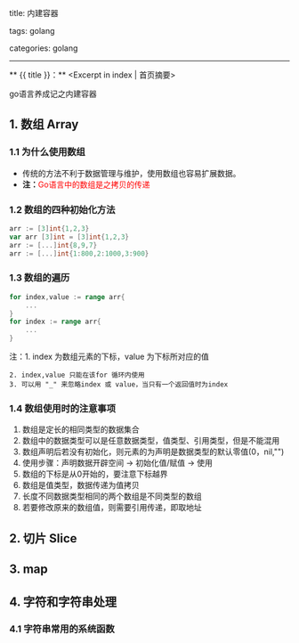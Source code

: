 title: 内建容器

tags: golang

categories: golang

---

** {{ title }}：** <Excerpt in index | 首页摘要>

go语言养成记之内建容器

<!-- more -->
## 1. 数组 Array

### 1.1 为什么使用数组

- 传统的方法不利于数据管理与维护，使用数组也容易扩展数据。
- **注：**<font color="red">Go语言中的数组是之拷贝的传递</font>

### 1.2 数组的四种初始化方法

```go
arr := [3]int{1,2,3}
var arr [3]int = [3]int{1,2,3}
arr := [...]int{8,9,7}
arr := [...]int{1:800,2:1000,3:900}
```

### 1.3 数组的遍历

```go
for index,value := range arr{
    ...
}
for index := range arr{
    ...
}
```

注：1. index 为数组元素的下标，value 为下标所对应的值

 	2. index,value 只能在该for 循环内使用
 	3. 可以用 "_" 来忽略index 或 value，当只有一个返回值时为index

### 1.4 数组使用时的注意事项

1. 数组是定长的相同类型的数据集合
2. 数组中的数据类型可以是任意数据类型，值类型、引用类型，但是不能混用
3. 数组声明后若没有初始化，则元素的为声明是数据类型的默认零值(0，nil,"")
4. 使用步骤：声明数据开辟空间 -> 初始化值/赋值 -> 使用
5. 数组的下标是从0开始的，要注意下标越界
6. 数组是值类型，数据传递为值拷贝
7. 长度不同数据类型相同的两个数组是不同类型的数组
8. 若要修改原来的数组值，则需要引用传递，即取地址

## 2. 切片 Slice

## 3. map

## 4. 字符和字符串处理

### 4.1 字符串常用的系统函数